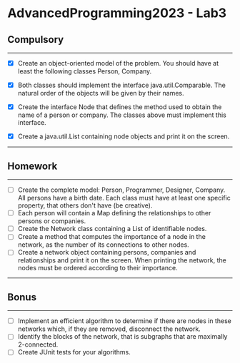 # AdvancedProgramming2023 - Lab3

## Compulsory

---

- [x] Create an object-oriented model of the problem. You should have at least the following classes Person, Company.
- [x] Both classes should implement the interface java.util.Comparable. The natural order of the objects will be given by their names.
- [x] Create the interface Node that defines the method used to obtain the name of a person or company. The classes above must implement this interface.
- [x] Create a java.util.List containing node objects and print it on the screen.


---

## Homework

---

- [ ] Create the complete model: Person, Programmer, Designer, Company. All persons have a birth date. Each class must have at least one specific property, that others don't have (be creative).
- [ ] Each person will contain a Map defining the relationships to other persons or companies.
- [ ] Create the Network class containing a List of identifiable nodes.
- [ ] Create a method that computes the importance of a node in the network, as the number of its connections to other nodes.
- [ ] Create a network object containing persons, companies and relationships and print it on the screen. When printing the network, the nodes must be ordered according to their importance.

---

## Bonus

---

- [ ] Implement an efficient algorithm to determine if there are nodes in these networks which, if they are removed, disconnect the network.
- [ ] Identify the blocks of the network, that is subgraphs that are maximally 2-connected.
- [ ] Create JUnit tests for your algorithms.